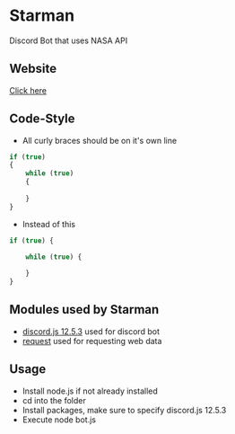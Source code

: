 # Starman
Discord Bot that uses NASA API

## Website
[Click here](http://starman.atwebpages.com/)

## Code-Style
* All curly braces should be on it's own line
```js
if (true)
{
	while (true)
	{
		
	}
}
```
* Instead of this
```js
if (true) {

	while (true) {
	
	}
}
```

## Modules used by Starman
* [discord.js 12.5.3](https://github.com/discordjs/discord.js) used for discord bot
* [request](https://github.com/request/request) used for requesting web data

## Usage
* Install node.js if not already installed
* cd into the folder
* Install packages, make sure to specify discord.js 12.5.3 
* Execute node bot.js
